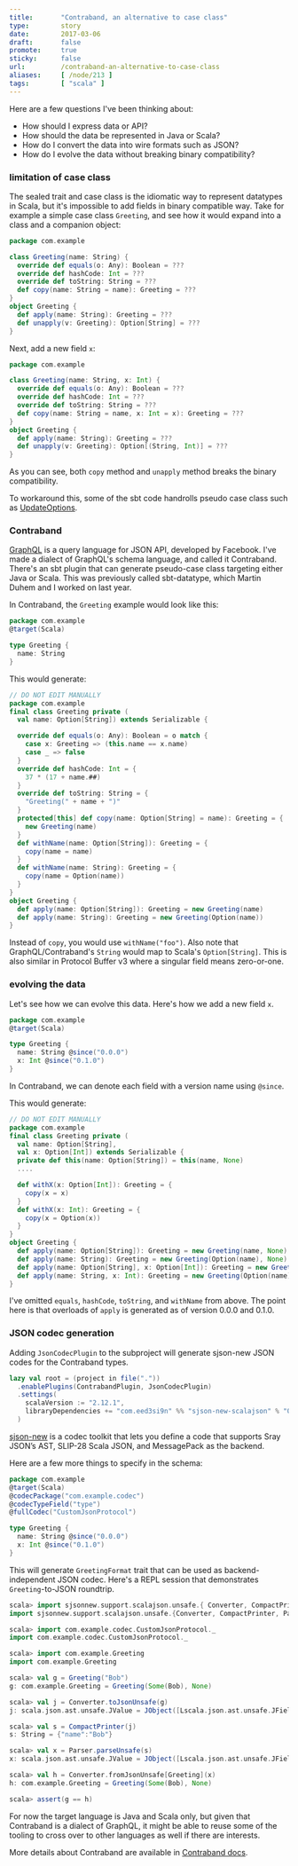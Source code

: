 ```yaml
---
title:       "Contraband, an alternative to case class"
type:        story
date:        2017-03-06
draft:       false
promote:     true
sticky:      false
url:         /contraband-an-alternative-to-case-class
aliases:     [ /node/213 ]
tags:        [ "scala" ]
---
```


Here are a few questions I've been thinking about:

- How should I express data or API?
- How should the data be represented in Java or Scala?
- How do I convert the data into wire formats such as JSON?
- How do I evolve the data without breaking binary compatibility?

### limitation of case class

The sealed trait and case class is the idiomatic way to represent datatypes in Scala, but it's impossible to add fields in binary compatible way. Take for example a simple case class `Greeting`, and see how it would expand into a class and a companion object:

```scala
package com.example

class Greeting(name: String) {
  override def equals(o: Any): Boolean = ???
  override def hashCode: Int = ???
  override def toString: String = ???
  def copy(name: String = name): Greeting = ???
}
object Greeting {
  def apply(name: String): Greeting = ???
  def unapply(v: Greeting): Option[String] = ???
}
```

Next, add a new field `x`:

```scala
package com.example

class Greeting(name: String, x: Int) {
  override def equals(o: Any): Boolean = ???
  override def hashCode: Int = ???
  override def toString: String = ???
  def copy(name: String = name, x: Int = x): Greeting = ???
}
object Greeting {
  def apply(name: String): Greeting = ???
  def unapply(v: Greeting): Option[(String, Int)] = ???
}
```

As you can see, both `copy` method and `unapply` method breaks the binary compatibility.

To workaround this, some of the sbt code handrolls pseudo case class such as [UpdateOptions](https://github.com/sbt/sbt/blob/v0.13.13/ivy/src/main/scala/sbt/UpdateOptions.scala).

### Contraband

[GraphQL](http://graphql.org/) is a query language for JSON API, developed by Facebook.
I've made a dialect of GraphQL's schema language, and called it Contraband. There's an sbt plugin that can generate pseudo-case class targeting either Java or Scala. This was previously called sbt-datatype, which Martin Duhem and I worked on last year.

In Contraband, the `Greeting` example would look like this:

```scala
package com.example
@target(Scala)

type Greeting {
  name: String
}
```

This would generate:

```scala
// DO NOT EDIT MANUALLY
package com.example
final class Greeting private (
  val name: Option[String]) extends Serializable {

  override def equals(o: Any): Boolean = o match {
    case x: Greeting => (this.name == x.name)
    case _ => false
  }
  override def hashCode: Int = {
    37 * (17 + name.##)
  }
  override def toString: String = {
    "Greeting(" + name + ")"
  }
  protected[this] def copy(name: Option[String] = name): Greeting = {
    new Greeting(name)
  }
  def withName(name: Option[String]): Greeting = {
    copy(name = name)
  }
  def withName(name: String): Greeting = {
    copy(name = Option(name))
  }
}
object Greeting {
  def apply(name: Option[String]): Greeting = new Greeting(name)
  def apply(name: String): Greeting = new Greeting(Option(name))
}
```

Instead of `copy`, you would use `withName("foo")`. Also note that GraphQL/Contraband's `String` would map to Scala's `Option[String]`. This is also similar in Protocol Buffer v3 where a singular field means zero-or-one.

### evolving the data

Let's see how we can evolve this data. Here's how we add a new field `x`.

```scala
package com.example
@target(Scala)

type Greeting {
  name: String @since("0.0.0")
  x: Int @since("0.1.0")
}
```

In Contraband, we can denote each field with a version name using `@since`.

This would generate:

```scala
// DO NOT EDIT MANUALLY
package com.example
final class Greeting private (
  val name: Option[String],
  val x: Option[Int]) extends Serializable {
  private def this(name: Option[String]) = this(name, None)
  ....

  def withX(x: Option[Int]): Greeting = {
    copy(x = x)
  }
  def withX(x: Int): Greeting = {
    copy(x = Option(x))
  }
}
object Greeting {
  def apply(name: Option[String]): Greeting = new Greeting(name, None)
  def apply(name: String): Greeting = new Greeting(Option(name), None)
  def apply(name: Option[String], x: Option[Int]): Greeting = new Greeting(name, x)
  def apply(name: String, x: Int): Greeting = new Greeting(Option(name), Option(x))
}
```

I've omitted `equals`, `hashCode`, `toString`, and `withName` from above.
The point here is that overloads of `apply` is generated as of version 0.0.0 and 0.1.0.

### JSON codec generation

Adding `JsonCodecPlugin` to the subproject will generate sjson-new JSON codes for the Contraband types.

```scala
lazy val root = (project in file("."))
  .enablePlugins(ContrabandPlugin, JsonCodecPlugin)
  .settings(
    scalaVersion := "2.12.1",
    libraryDependencies += "com.eed3si9n" %% "sjson-new-scalajson" % "0.7.1"
  )
```

[sjson-new](http://eed3si9n.com/sjson-new) is a codec toolkit that lets you define a code that supports Sray JSON’s AST, SLIP-28 Scala JSON, and MessagePack as the backend.

Here are a few more things to specify in the schema:

```scala
package com.example
@target(Scala)
@codecPackage("com.example.codec")
@codecTypeField("type")
@fullCodec("CustomJsonProtocol")

type Greeting {
  name: String @since("0.0.0")
  x: Int @since("0.1.0")
}
```

This will generate `GreetingFormat` trait that can be used as backend-independent JSON codec. Here's a REPL session that demonstrates `Greeting`-to-JSON roundtrip.

```scala
scala> import sjsonnew.support.scalajson.unsafe.{ Converter, CompactPrinter, Parser }
import sjsonnew.support.scalajson.unsafe.{Converter, CompactPrinter, Parser}

scala> import com.example.codec.CustomJsonProtocol._
import com.example.codec.CustomJsonProtocol._

scala> import com.example.Greeting
import com.example.Greeting

scala> val g = Greeting("Bob")
g: com.example.Greeting = Greeting(Some(Bob), None)

scala> val j = Converter.toJsonUnsafe(g)
j: scala.json.ast.unsafe.JValue = JObject([Lscala.json.ast.unsafe.JField;@25667024)

scala> val s = CompactPrinter(j)
s: String = {"name":"Bob"}

scala> val x = Parser.parseUnsafe(s)
x: scala.json.ast.unsafe.JValue = JObject([Lscala.json.ast.unsafe.JField;@372115ef)

scala> val h = Converter.fromJsonUnsafe[Greeting](x)
h: com.example.Greeting = Greeting(Some(Bob), None)

scala> assert(g == h)
```

For now the target language is Java and Scala only, but given that Contraband is a dialect of GraphQL, it might be able to reuse some of the tooling to cross over to other languages as well if there are interests.

More details about Contraband are available in [Contraband docs](http://www.scala-sbt.org/contraband/).
